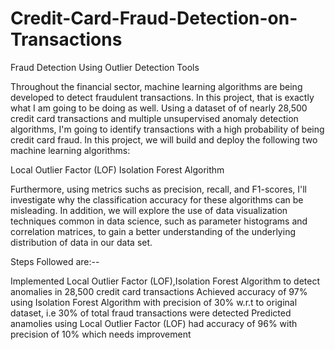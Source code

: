# Credit-Card-Fraud-Detection-on-Transactions
Fraud Detection Using Outlier Detection Tools


Throughout the financial sector, machine learning algorithms are being developed to detect fraudulent transactions. 
In this project, that is exactly what I am going to be doing as well. Using a dataset of of nearly 28,500 credit card transactions 
and multiple unsupervised anomaly detection algorithms, I'm going to identify transactions with a high probability of being credit card fraud. 
In this project, we will build and deploy the following two machine learning algorithms:

Local Outlier Factor (LOF)
Isolation Forest Algorithm

Furthermore, using metrics suchs as precision, recall, and F1-scores, I'll investigate why the classification accuracy for these algorithms 
can be misleading. In addition, we will explore the use of data visualization techniques common in data science, such as parameter histograms and correlation matrices, 
to gain a better understanding of the underlying distribution of data in our data set. 

Steps Followed are:--

Implemented Local Outlier Factor (LOF),Isolation Forest Algorithm to detect anomalies in 28,500 credit card transactions 
Achieved accuracy of 97% using Isolation Forest Algorithm with precision of 30% w.r.t to original dataset, i.e 30% of total fraud transactions
were detected
Predicted anamolies using Local Outlier Factor (LOF) had accuracy of 96% with precision of 10% which needs improvement 
